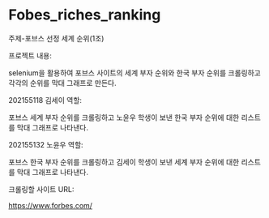 # Fobes_riches_ranking
주제-포브스 선정 세계 순위(1조)



프로젝트 내용:

selenium을 활용하여 포브스 사이트의 세계 부자 순위와 한국 부자 순위를 크롤링하고 각각의 순위를 막대 그래프로 만든다.



202155118 김세이 역할:

포브스 세계 부자 순위를 크롤링하고 노윤우 학생이 보낸 한국 부자 순위에 대한 리스트를 막대 그래프로 나타낸다.



202155132 노윤우 역할:

포브스 한국 부자 순위를 크롤링하고 김세이 학생이 보낸 세계 부자 순위에 대한 리스트를 막대 그래프로 나타낸다.



크롤링할 사이트 URL:

https://www.forbes.com/
